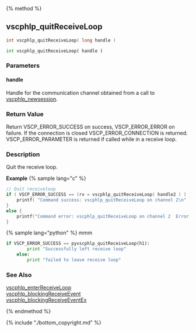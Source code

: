 
{% method %}
## vscphlp_quitReceiveLoop

```c
int vscphlp_quitReceiveLoop( long handle )
```

```python
int vscphlp_quitReceiveLoop( handle )
```

### Parameters

#### handle
Handle for the communication channel obtained from a call to [vscphlp_newsession](vscphlp_newsession.md).

### Return Value
Return VSCP_ERROR_SUCCESS on success, VSCP_ERROR_ERROR on failure. If the connection is closed VSCP_ERROR_CONNECTION is returned. VSCP_ERROR_PARAMETER is returned if called while in a receive loop. 

### Description
Quit the receive loop. 

**Example** {% sample lang="c" %}

```c
// Quit receiveloop
if ( VSCP_ERROR_SUCCESS == (rv = vscphlp_quitReceiveLoop( handle2 ) ) ) {
    printf( "Command success: vscphlp_quitReceiveLoop on channel 2\n" );
}
else {
    printf("Command error: vscphlp_quitReceiveLoop on channel 2  Error code=%d\n", rv);
}
```

{% sample lang="python" %}
mmm

```python
if VSCP_ERROR_SUCCESS == pyvscphlp_quitReceiveLoop(h1):
        print "Successfully left receive loop"
    else:
        print "failed to leave receive loop"
```

### See Also
[vscphlp_enterReceiveLoop](vscphlp_enterreceiveloop.md)  
[vscphlp_blockingReceiveEvent](vscphlp_blockingreceiveevent.md)  
[vscphlp_blockingReceiveEventEx](vscphlp_blockingreceiveeventex.md)

{% endmethod %}

{% include "./bottom_copyright.md" %}